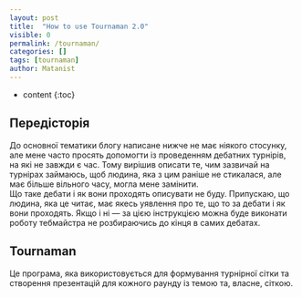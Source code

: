 ```yaml
---
layout: post
title:  "How to use Tournaman 2.0"
visible: 0
permalink: /tournaman/
categories: []
tags: [tournaman]
author: Matanist
---
```


* content
{:toc}

## Передісторія
До основної тематики блогу написане нижче не має ніякого стосунку, але мене часто просять допомогти із проведенням дебатних турнірів, на які не завжди є час. 
Тому вирішив описати те, чим зазвичай на турнірах займаюсь, щоб людина, яка з цим раніше не стикалася, але має більше вільного часу, могла мене замінити.  
Що таке дебати і як вони проходять описувати не буду. Припускаю, що людина, яка це читає, має якесь уявлення про те, що то за дебати і як вони проходять. 
Якщо і ні — за цією інструкцією можна буде виконати роботу тебмайстра не розбираючись до кінця в самих дебатах.

## Tournaman
Це програма, яка використовується для формування турнірної сітки та створення презентацій для кожного раунду із темою та, власне, сіткою.  

